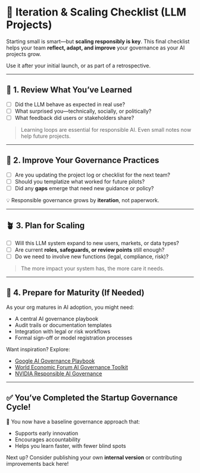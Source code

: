 # 🔄 Iteration & Scaling Checklist (LLM Projects)

Starting small is smart—but **scaling responsibly is key**. This final checklist helps your team **reflect, adapt, and improve** your governance as your AI projects grow.

Use it after your initial launch, or as part of a retrospective.

---

## 🔁 1. Review What You’ve Learned

- [ ] Did the LLM behave as expected in real use?
- [ ] What surprised you—technically, socially, or politically?
- [ ] What feedback did users or stakeholders share?

> Learning loops are essential for responsible AI. Even small notes now help future projects.

---

## 🧱 2. Improve Your Governance Practices

- [ ] Are you updating the project log or checklist for the next team?
- [ ] Should you templatize what worked for future pilots?
- [ ] Did any **gaps** emerge that need new guidance or policy?

💡 Responsible governance grows by **iteration**, not paperwork.

---

## 🪴 3. Plan for Scaling

- [ ] Will this LLM system expand to new users, markets, or data types?
- [ ] Are current **roles, safeguards, or review points** still enough?
- [ ] Do we need to involve new functions (legal, compliance, risk)?

> The more impact your system has, the more care it needs.

---

## 🧰 4. Prepare for Maturity (If Needed)

As your org matures in AI adoption, you might need:

- A central AI governance playbook
- Audit trails or documentation templates
- Integration with legal or risk workflows
- Formal sign-off or model registration processes

Want inspiration? Explore:

- [Google AI Governance Playbook](https://ai.google/responsibilities/responsible-ai-practices/)
- [World Economic Forum AI Governance Toolkit](https://www.weforum.org/projects/ai-governance-alliance/)
- [NVIDIA Responsible AI Governance](https://www.nvidia.com/en-us/research/ai-governance/)

---

## ✅ You’ve Completed the Startup Governance Cycle!

🎉 You now have a baseline governance approach that:

- Supports early innovation
- Encourages accountability
- Helps you learn faster, with fewer blind spots

Next up? Consider publishing your own **internal version** or contributing improvements back here!
